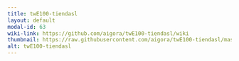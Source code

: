 ```yaml
---
title: twE100-tiendasl
layout: default
modal-id: 63
wiki-link: https://github.com/aigora/twE100-tiendasl/wiki
thumbnail: https://raw.githubusercontent.com/aigora/twE100-tiendasl/master/logo.png
alt: twE100-tiendasl
---
```

